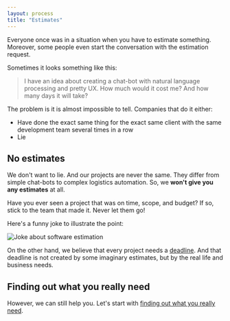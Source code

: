 ```yaml
---
layout: process
title: "Estimates"
---
```


Everyone once was in a situation when you have to estimate something.
Moreover, some people even start the conversation with the estimation request.

Sometimes it looks something like this:

> I have an idea about creating a chat-bot with natural language processing and pretty UX. How much would it cost me? And how many days it will take?

The problem is it is almost impossible to tell.
Companies that do it either:

- Have done the exact same thing for the exact same client with the same development team several times in a row
- Lie


## No estimates

We don't want to lie. And our projects are never the same.
They differ from simple chat-bots to complex logistics automation.
So, we **won't give you any estimates** at all.

Have you ever seen a project that was on time, scope, and budget? If so, stick to the team that made it. Never let them go!

Here's a funny joke to illustrate the point:

![Joke about software estimation](https://pbs.twimg.com/media/DVSaNwJXUAE0cL4.jpg)

On the other hand, we believe that every project needs a [deadline](/meta/rsdp/how-to-always-be-on-time).
And that deadline is not created by some imaginary estimates, but by the
real life and business needs.


## Finding out what you really need

However, we can still help you.
Let's start with [finding out what you really need](/meta/rsdp/requirements-analysis).
